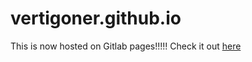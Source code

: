 # vertigoner.github.io

This is now hosted on Gitlab pages!!!!! Check it out [here](https://gitlab.com/vertigoner/vertigoner.gitlab.io)
